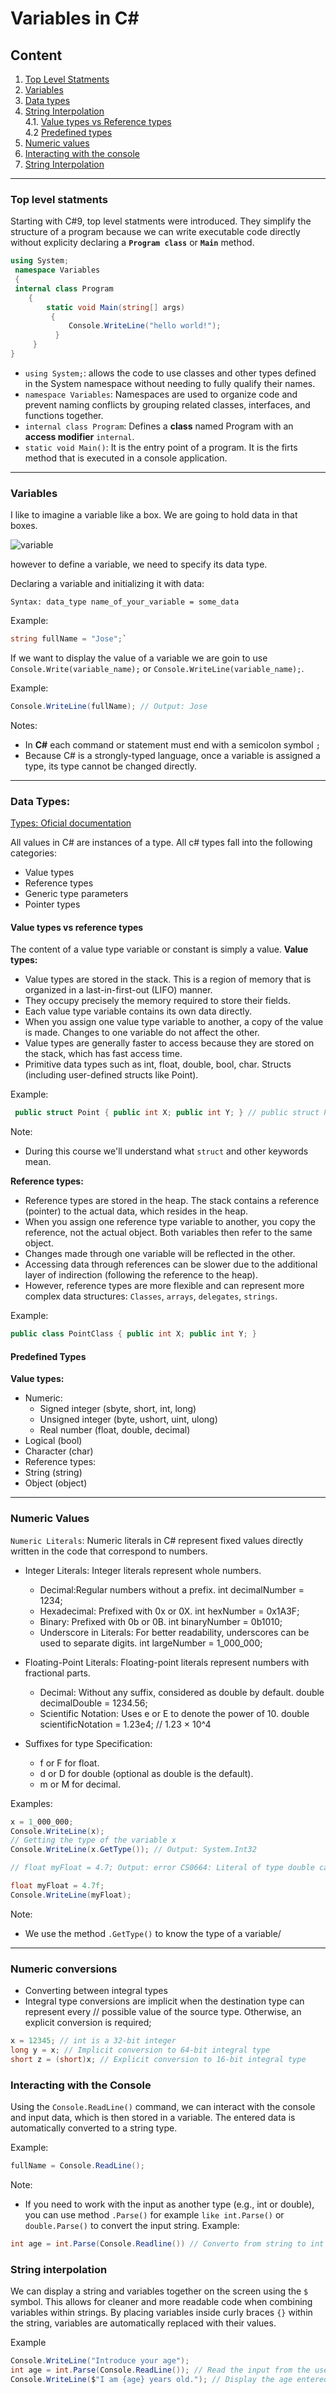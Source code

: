 # Variables in C#

## Content
1. [Top Level Statments](#top-level-statments)
2. [Variables](#variables)
3. [Data types](#data-types)
4. [String Interpolation](#string-interpolation)  
    4.1. [Value types vs Reference types](#value-types-vs-reference-types)  
    4.2 [Predefined types](#predefined-types)
5. [Numeric values](#numeric-values)
6. [Interacting with the console](#interacting-with-the-console)
7. [String Interpolation](#string-interpolation)

--- 

### Top level statments

Starting with C#9, top level statments were introduced. They simplify the structure of a program because we can write executable code directly without explicity declaring a **`Program class`** or **`Main`**  method.

```csharp
using System;
 namespace Variables
 {
 internal class Program 
    {
        static void Main(string[] args)
         {
             Console.WriteLine("hello world!");           
          }
     }
}

```

* `using System;`: allows the code to use classes and other types defined in the System namespace without needing to fully qualify their names.
* `namespace Variables`: Namespaces are used to organize code and prevent naming conflicts by grouping related classes, interfaces, and functions together.
* `internal class Program`: Defines a **class** named Program with an **access modifier** `internal`.
* `static void Main()`: It is the entry point of a program. It is the firts method that is executed in a console application.

---

### Variables

I like to imagine a variable like a box. We are going to hold data in that boxes.

![variable](images/variableBox.png)

however to define a variable, we need to specify its data type.

Declaring a variable and initializing it with data:

`Syntax: data_type name_of_your_variable = some_data`

Example:
```csharp
string fullName = "Jose";`
```


If we want to display the value of a variable we are goin to use `Console.Write(variable_name);` or `Console.WriteLine(variable_name);`.

Example:
```csharp
Console.WriteLine(fullName); // Output: Jose
```

Notes: 
* In **C#** each command or statement must end with a semicolon symbol `;`
* Because C# is a strongly-typed language, once a variable is assigned a type, its type cannot be changed directly.

--- 

### Data Types:

[Types: Oficial documentation](https://learn.microsoft.com/en-us/dotnet/csharp/language-reference/builtin-types/value-types)

All values in C# are instances of a type. All c# types fall into the following categories:
* Value types
* Reference types
* Generic type parameters
* Pointer types

#### Value types vs reference types

The content of a value type variable or constant is simply a value.
**Value types:**
* Value types are stored in the stack. This is a region of memory that is organized in a last-in-first-out (LIFO) manner. 
* They occupy precisely the memory required to store their fields.
* Each value type variable contains its own data directly.
* When you assign one value type variable to another, a copy of the value is made. Changes to one variable do not affect the other.
* Value types are generally faster to access because they are stored on the stack, which has fast access time.
* Primitive data types such as int, float, double, bool, char. Structs (including user-defined structs like Point).

Example: 

```csharp
 public struct Point { public int X; public int Y; } // public struct Point { public int X, Y; }  Structures (structs) in C# are value types that can contain data and methods. 
 ```

Note:
* During this course we'll understand what `struct` and other keywords mean.


**Reference types:**
* Reference types are stored in the heap. The stack contains a reference (pointer) to the actual data, which resides in the heap.
* When you assign one reference type variable to another, you copy the reference, not the actual object. Both variables then refer to the same object. 
* Changes made through one variable will be reflected in the other.
* Accessing data through references can be slower due to the additional layer of indirection (following the reference to the heap). 
* However, reference types are more flexible and can represent more complex data structures: `Classes`, `arrays`, `delegates`, `strings`.

Example:
```csharp
public class PointClass { public int X; public int Y; }
``` 

#### Predefined Types

**Value types:**
* Numeric:
    * Signed integer (sbyte, short, int, long)
    * Unsigned integer (byte, ushort, uint, ulong)
    * Real number (float, double, decimal)
* Logical (bool)
* Character (char)
* Reference types:
* String (string)
* Object (object)

---

### Numeric Values 
`Numeric Literals`: Numeric literals in C# represent fixed values directly written in the code that correspond to numbers. 
 
* Integer Literals: Integer literals represent whole numbers.
    * Decimal:Regular numbers without a prefix. int decimalNumber = 1234;
    * Hexadecimal: Prefixed with 0x or 0X. int hexNumber = 0x1A3F;
    * Binary: Prefixed with 0b or 0B. int binaryNumber = 0b1010;
    * Underscore in Literals: For better readability, underscores can be used to separate digits. int largeNumber = 1_000_000; 
    
* Floating-Point Literals: Floating-point literals represent numbers with fractional parts.      
    * Decimal: Without any suffix, considered as double by default. double decimalDouble = 1234.56;
    * Scientific Notation: Uses e or E to denote the power of 10. double scientificNotation = 1.23e4; // 1.23 × 10^4

* Suffixes for type Specification:
    * f or F for float.
    * d or D for double (optional as double is the default).
    * m or M for decimal.


Examples:

```csharp
x = 1_000_000;
Console.WriteLine(x);
// Getting the type of the variable x
Console.WriteLine(x.GetType()); // Output: System.Int32

// float myFloat = 4.7; Output: error CS0664: Literal of type double cannot be implicitly converted to type 'float'; use an 'F' suffix to create a literal of this type

float myFloat = 4.7f;
Console.WriteLine(myFloat);

```
Note: 

* We use the method `.GetType()` to know the type of a variable/

---

### Numeric conversions

* Converting between integral types 
* Integral type conversions are implicit when the destination type can represent every
// possible value of the source type. Otherwise, an explicit conversion is required;

```csharp
x = 12345; // int is a 32-bit integer
long y = x; // Implicit conversion to 64-bit integral type
short z = (short)x; // Explicit conversion to 16-bit integral type
```

### Interacting with the Console
Using the `Console.ReadLine()` command, we can interact with the console and input data, which is then stored in a variable. The entered data is automatically converted to a string type.

Example:
```csharp
fullName = Console.ReadLine();
```

Note:
* If you need to work with the input as another type (e.g., int or double), you can use method `.Parse()` for example `like int.Parse()` or `double.Parse()` to convert the input string.
Example:
```csharp
int age = int.Parse(Console.Readline()) // Converto from string to int
```

### String interpolation

We can display a string and variables together on the screen using the `$` symbol. This allows for cleaner and more readable code when combining variables within strings.
By placing variables inside curly braces `{}` within the string, variables are automatically replaced with their values.

Example
```csharp
Console.WriteLine("Introduce your age");
int age = int.Parse(Console.ReadLine()); // Read the input from the user and convert it to an integer
Console.WriteLine($"I am {age} years old."); // Display the age entered by the user
```